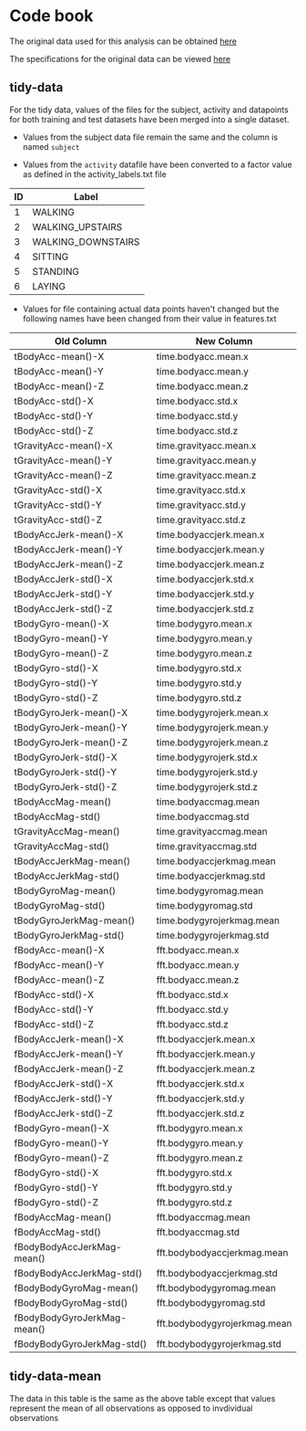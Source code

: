 # Code book

The original data used for this analysis can be obtained [here](https://d396qusza40orc.cloudfront.net/getdata%2Fprojectfiles%2FUCI%20HAR%20Dataset.zip)

The specifications for the original data can be viewed [here](http://archive.ics.uci.edu/ml/datasets/Human+Activity+Recognition+Using+Smartphones)

## tidy-data

For the tidy data, values of the files for the subject, activity and datapoints for both training and test datasets have been merged into a single dataset.  

* Values from the subject data file remain the same and the column is named ```subject```

* Values from the ```activity``` datafile have been converted to a factor value as defined in the activity_labels.txt file

|ID|Label|
|--|-----|
|1|WALKING|
|2|WALKING_UPSTAIRS|
|3|WALKING_DOWNSTAIRS|
|4|SITTING|
|5|STANDING|
|6|LAYING|

* Values for file containing actual data points haven't changed but the following names have been changed from their value in features.txt

|Old Column|New Column|
|----------|----------|
|tBodyAcc-mean()-X|time.bodyacc.mean.x|
|tBodyAcc-mean()-Y|time.bodyacc.mean.y|
|tBodyAcc-mean()-Z|time.bodyacc.mean.z|
|tBodyAcc-std()-X|time.bodyacc.std.x|
|tBodyAcc-std()-Y|time.bodyacc.std.y|
|tBodyAcc-std()-Z|time.bodyacc.std.z|
|tGravityAcc-mean()-X|time.gravityacc.mean.x|
|tGravityAcc-mean()-Y|time.gravityacc.mean.y|
|tGravityAcc-mean()-Z|time.gravityacc.mean.z|
|tGravityAcc-std()-X|time.gravityacc.std.x|
|tGravityAcc-std()-Y|time.gravityacc.std.y|
|tGravityAcc-std()-Z|time.gravityacc.std.z|
|tBodyAccJerk-mean()-X|time.bodyaccjerk.mean.x|
|tBodyAccJerk-mean()-Y|time.bodyaccjerk.mean.y|
|tBodyAccJerk-mean()-Z|time.bodyaccjerk.mean.z|
|tBodyAccJerk-std()-X|time.bodyaccjerk.std.x|
|tBodyAccJerk-std()-Y|time.bodyaccjerk.std.y|
|tBodyAccJerk-std()-Z|time.bodyaccjerk.std.z|
|tBodyGyro-mean()-X|time.bodygyro.mean.x|
|tBodyGyro-mean()-Y|time.bodygyro.mean.y|
|tBodyGyro-mean()-Z|time.bodygyro.mean.z|
|tBodyGyro-std()-X|time.bodygyro.std.x|
|tBodyGyro-std()-Y|time.bodygyro.std.y|
|tBodyGyro-std()-Z|time.bodygyro.std.z|
|tBodyGyroJerk-mean()-X|time.bodygyrojerk.mean.x|
|tBodyGyroJerk-mean()-Y|time.bodygyrojerk.mean.y|
|tBodyGyroJerk-mean()-Z|time.bodygyrojerk.mean.z|
|tBodyGyroJerk-std()-X|time.bodygyrojerk.std.x|
|tBodyGyroJerk-std()-Y|time.bodygyrojerk.std.y|
|tBodyGyroJerk-std()-Z|time.bodygyrojerk.std.z|
|tBodyAccMag-mean()|time.bodyaccmag.mean|
|tBodyAccMag-std()|time.bodyaccmag.std|
|tGravityAccMag-mean()|time.gravityaccmag.mean|
|tGravityAccMag-std()|time.gravityaccmag.std|
|tBodyAccJerkMag-mean()|time.bodyaccjerkmag.mean|
|tBodyAccJerkMag-std()|time.bodyaccjerkmag.std|
|tBodyGyroMag-mean()|time.bodygyromag.mean|
|tBodyGyroMag-std()|time.bodygyromag.std|
|tBodyGyroJerkMag-mean()|time.bodygyrojerkmag.mean|
|tBodyGyroJerkMag-std()|time.bodygyrojerkmag.std|
|fBodyAcc-mean()-X|fft.bodyacc.mean.x|
|fBodyAcc-mean()-Y|fft.bodyacc.mean.y|
|fBodyAcc-mean()-Z|fft.bodyacc.mean.z|
|fBodyAcc-std()-X|fft.bodyacc.std.x|
|fBodyAcc-std()-Y|fft.bodyacc.std.y|
|fBodyAcc-std()-Z|fft.bodyacc.std.z|
|fBodyAccJerk-mean()-X|fft.bodyaccjerk.mean.x|
|fBodyAccJerk-mean()-Y|fft.bodyaccjerk.mean.y|
|fBodyAccJerk-mean()-Z|fft.bodyaccjerk.mean.z|
|fBodyAccJerk-std()-X|fft.bodyaccjerk.std.x|
|fBodyAccJerk-std()-Y|fft.bodyaccjerk.std.y|
|fBodyAccJerk-std()-Z|fft.bodyaccjerk.std.z|
|fBodyGyro-mean()-X|fft.bodygyro.mean.x|
|fBodyGyro-mean()-Y|fft.bodygyro.mean.y|
|fBodyGyro-mean()-Z|fft.bodygyro.mean.z|
|fBodyGyro-std()-X|fft.bodygyro.std.x|
|fBodyGyro-std()-Y|fft.bodygyro.std.y|
|fBodyGyro-std()-Z|fft.bodygyro.std.z|
|fBodyAccMag-mean()|fft.bodyaccmag.mean|
|fBodyAccMag-std()|fft.bodyaccmag.std|
|fBodyBodyAccJerkMag-mean()|fft.bodybodyaccjerkmag.mean|
|fBodyBodyAccJerkMag-std()|fft.bodybodyaccjerkmag.std|
|fBodyBodyGyroMag-mean()|fft.bodybodygyromag.mean|
|fBodyBodyGyroMag-std()|fft.bodybodygyromag.std|
|fBodyBodyGyroJerkMag-mean()|fft.bodybodygyrojerkmag.mean|
|fBodyBodyGyroJerkMag-std()|fft.bodybodygyrojerkmag.std|


## tidy-data-mean

The data in this table is the same as the above table except that values represent the mean of all observations as opposed to invdividual observations

